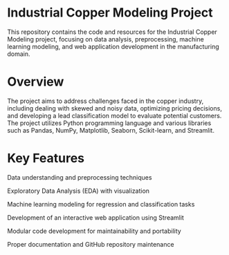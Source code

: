 # Industrial Copper Modeling Project

This repository contains the code and resources for the Industrial Copper Modeling project, focusing on data analysis, preprocessing, machine learning modeling, and web application development in the manufacturing domain.

# Overview

The project aims to address challenges faced in the copper industry, including dealing with skewed and noisy data, optimizing pricing decisions, and developing a lead classification model to evaluate potential customers. The project utilizes Python programming language and various libraries such as Pandas, NumPy, Matplotlib, Seaborn, Scikit-learn, and Streamlit.

# Key Features

Data understanding and preprocessing techniques

Exploratory Data Analysis (EDA) with visualization

Machine learning modeling for regression and classification tasks

Development of an interactive web application using Streamlit

Modular code development for maintainability and portability

Proper documentation and GitHub repository maintenance
